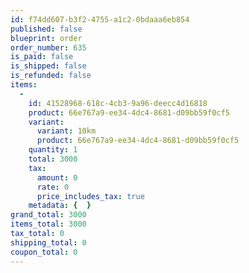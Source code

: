 ```yaml
---
id: f74dd607-b3f2-4755-a1c2-0bdaaa6eb854
published: false
blueprint: order
order_number: 635
is_paid: false
is_shipped: false
is_refunded: false
items:
  -
    id: 41528968-618c-4cb3-9a96-deecc4d16818
    product: 66e767a9-ee34-4dc4-8681-d09bb59f0cf5
    variant:
      variant: 10km
      product: 66e767a9-ee34-4dc4-8681-d09bb59f0cf5
    quantity: 1
    total: 3000
    tax:
      amount: 0
      rate: 0
      price_includes_tax: true
    metadata: {  }
grand_total: 3000
items_total: 3000
tax_total: 0
shipping_total: 0
coupon_total: 0
---
```

